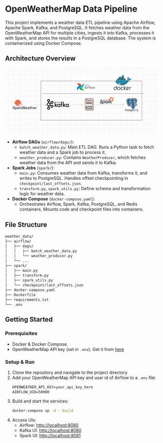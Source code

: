 # OpenWeatherMap Data Pipeline

This project implements a weather data ETL pipeline using Apache Airflow, Apache Spark, Kafka, and PostgreSQL. It fetches weather data from the OpenWeatherMap API for multiple cities, ingests it into Kafka, processes it with Spark, and stores the results in a PostgreSQL database. The system is containerized using Docker Compose.

## Architecture Overview
![Project Architecture](imgs/1.openweather_proj.drawio.png)
- **Airflow DAGs** (`airflow/dags/`):
  - `batch_weather_data.py`: Main ETL DAG. Runs a Python task to fetch weather data and a Spark job to process it.
  - `weather_producer.py`: Contains `WeatherProducer`, which fetches weather data from the API and sends it to Kafka.
- **Spark Jobs** (`spark/`):
  - `main.py`: Consumes weather data from Kafka, transforms it, and writes to PostgreSQL. Handles offset checkpointing in `checkpoint/last_offsets.json`.
  - `transform.py`, `spark_utils.py`: Define schema and transformation logic for weather data.
- **Docker Compose** (`docker-compose.yaml`):
  - Orchestrates Airflow, Spark, Kafka, PostgreSQL, and Redis containers. Mounts code and checkpoint files into containers.

## File Structure
```
weather_data/
├── airflow/
│   ├── dags/
│   │   ├── batch_weather_data.py
│   │   └── weather_producer.py
│   └── ...
├── spark/
│   ├── main.py
│   ├── transform.py
│   ├── spark_utils.py
│   └── checkpoint/last_offsets.json
├── docker-compose.yaml
├── Dockerfile
├── requirements.txt
└── .env
```

## Getting Started

### Prerequisites
- Docker & Docker Compose.
- OpenWeatherMap API key (set in `.env`). Get it from [here](https://home.openweathermap.org/api_keys)

### Setup & Run
1. Clone the repository and navigate to the project directory
2. Add your OpenWeatherMap API key and user id of Airflow to a `.env` file:
   ```env
   OPENWEATHER_API_KEY=your_api_key_here
   AIRFLOW_UID=50000
   ```
3. Build and start the services:
   ```sh
   docker-compose up -d --build
   ```
4. Access UIs:
   - Airflow: [http://localhost:8080](http://localhost:8080)
   - Kafka UI: [http://localhost:8080](http://localhost:8080)
   - Spark UI: [http://localhost:8081](http://localhost:8081)




